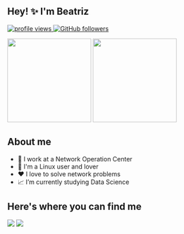 ## Hey! ✨ I'm Beatriz

<p align="left">
  <a href="https://github.com/BeaFernandes/BeaFernandes">
    <img src="https://komarev.com/ghpvc/?username=BeaFernandes&color=red" alt="profile views" />
  </a>
  <a href="https://github.com/BeaFernandes?tab=followers">
    <img alt="GitHub followers" src="https://img.shields.io/github/followers/BeaFernandes?color=yellow&logo=github">
  </a>
</p>


<img height="190em" src="https://github-readme-stats.vercel.app/api?username=BeaFernandes&show_icons=true&theme=transparent" /> <img height="190em" src="https://github-readme-stats.vercel.app/api/top-langs/?username=BeaFernandes&layout=compact&theme=transparent" />

## About me
- 💼 I work at a Network Operation Center
- 🐧 I'm a Linux user and lover
- ❤️ I love to solve network problems
- 📈 I’m currently studying Data Science

## Here's where you can find me

<div style="display: inline_block">

  <a href="https://www.linkedin.com/in/beatriz-de-almeida" target="_blank"><img src="https://img.shields.io/badge/LinkedIn-0077B5?style=for-the-badge&logo=linkedin&logoColor=white" /></a>
  <a href="https://www.instagram.com/bea_almeidaf/" target="_blank"> <img src="https://img.shields.io/badge/Instagram-E4405F?style=for-the-badge&logo=instagram&logoColor=white" /></a>
</div>
